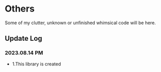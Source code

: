 # Others
Some of my clutter, unknown or unfinished whimsical code will be here.

## Update Log
### 2023.08.14 PM
 - 1.This library is created
